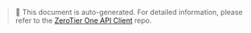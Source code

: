 > 📄 This document is auto-generated. For detailed information, please refer to the [ZeroTier One API Client](https://github.com/JohnGuan/zerotier-one-api-client) repo.
